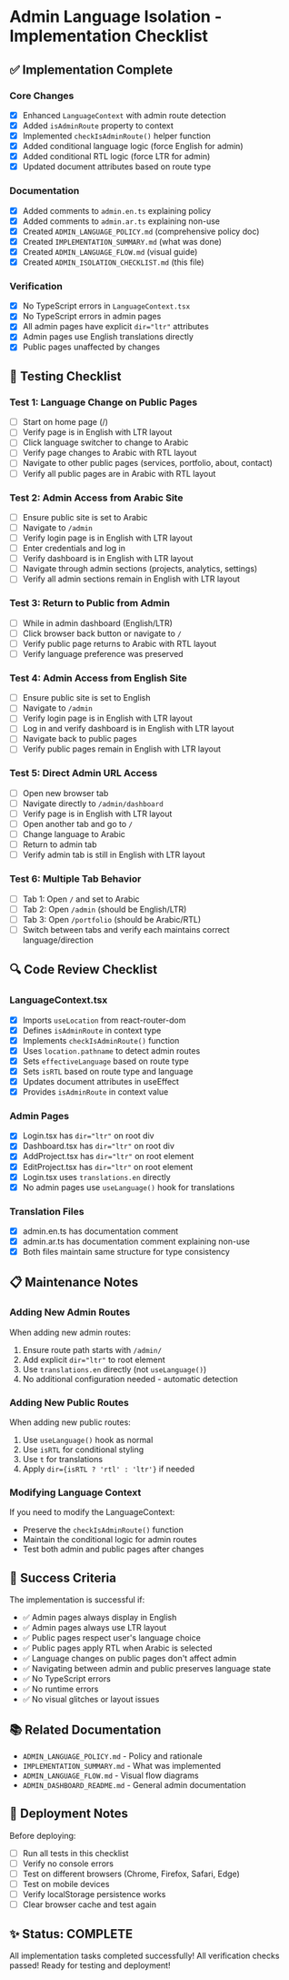 # Admin Language Isolation - Implementation Checklist

## ✅ Implementation Complete

### Core Changes
- [x] Enhanced `LanguageContext` with admin route detection
- [x] Added `isAdminRoute` property to context
- [x] Implemented `checkIsAdminRoute()` helper function
- [x] Added conditional language logic (force English for admin)
- [x] Added conditional RTL logic (force LTR for admin)
- [x] Updated document attributes based on route type

### Documentation
- [x] Added comments to `admin.en.ts` explaining policy
- [x] Added comments to `admin.ar.ts` explaining non-use
- [x] Created `ADMIN_LANGUAGE_POLICY.md` (comprehensive policy doc)
- [x] Created `IMPLEMENTATION_SUMMARY.md` (what was done)
- [x] Created `ADMIN_LANGUAGE_FLOW.md` (visual guide)
- [x] Created `ADMIN_ISOLATION_CHECKLIST.md` (this file)

### Verification
- [x] No TypeScript errors in `LanguageContext.tsx`
- [x] No TypeScript errors in admin pages
- [x] All admin pages have explicit `dir="ltr"` attributes
- [x] Admin pages use English translations directly
- [x] Public pages unaffected by changes

## 🧪 Testing Checklist

### Test 1: Language Change on Public Pages
- [ ] Start on home page (/)
- [ ] Verify page is in English with LTR layout
- [ ] Click language switcher to change to Arabic
- [ ] Verify page changes to Arabic with RTL layout
- [ ] Navigate to other public pages (services, portfolio, about, contact)
- [ ] Verify all public pages are in Arabic with RTL layout

### Test 2: Admin Access from Arabic Site
- [ ] Ensure public site is set to Arabic
- [ ] Navigate to `/admin`
- [ ] Verify login page is in English with LTR layout
- [ ] Enter credentials and log in
- [ ] Verify dashboard is in English with LTR layout
- [ ] Navigate through admin sections (projects, analytics, settings)
- [ ] Verify all admin sections remain in English with LTR layout

### Test 3: Return to Public from Admin
- [ ] While in admin dashboard (English/LTR)
- [ ] Click browser back button or navigate to `/`
- [ ] Verify public page returns to Arabic with RTL layout
- [ ] Verify language preference was preserved

### Test 4: Admin Access from English Site
- [ ] Ensure public site is set to English
- [ ] Navigate to `/admin`
- [ ] Verify login page is in English with LTR layout
- [ ] Log in and verify dashboard is in English with LTR layout
- [ ] Navigate back to public pages
- [ ] Verify public pages remain in English with LTR layout

### Test 5: Direct Admin URL Access
- [ ] Open new browser tab
- [ ] Navigate directly to `/admin/dashboard`
- [ ] Verify page is in English with LTR layout
- [ ] Open another tab and go to `/`
- [ ] Change language to Arabic
- [ ] Return to admin tab
- [ ] Verify admin tab is still in English with LTR layout

### Test 6: Multiple Tab Behavior
- [ ] Tab 1: Open `/` and set to Arabic
- [ ] Tab 2: Open `/admin` (should be English/LTR)
- [ ] Tab 3: Open `/portfolio` (should be Arabic/RTL)
- [ ] Switch between tabs and verify each maintains correct language/direction

## 🔍 Code Review Checklist

### LanguageContext.tsx
- [x] Imports `useLocation` from react-router-dom
- [x] Defines `isAdminRoute` in context type
- [x] Implements `checkIsAdminRoute()` function
- [x] Uses `location.pathname` to detect admin routes
- [x] Sets `effectiveLanguage` based on route type
- [x] Sets `isRTL` based on route type and language
- [x] Updates document attributes in useEffect
- [x] Provides `isAdminRoute` in context value

### Admin Pages
- [x] Login.tsx has `dir="ltr"` on root div
- [x] Dashboard.tsx has `dir="ltr"` on root div
- [x] AddProject.tsx has `dir="ltr"` on root element
- [x] EditProject.tsx has `dir="ltr"` on root element
- [x] Login.tsx uses `translations.en` directly
- [x] No admin pages use `useLanguage()` hook for translations

### Translation Files
- [x] admin.en.ts has documentation comment
- [x] admin.ar.ts has documentation comment explaining non-use
- [x] Both files maintain same structure for type consistency

## 📋 Maintenance Notes

### Adding New Admin Routes
When adding new admin routes:
1. Ensure route path starts with `/admin/`
2. Add explicit `dir="ltr"` to root element
3. Use `translations.en` directly (not `useLanguage()`)
4. No additional configuration needed - automatic detection

### Adding New Public Routes
When adding new public routes:
1. Use `useLanguage()` hook as normal
2. Use `isRTL` for conditional styling
3. Use `t` for translations
4. Apply `dir={isRTL ? 'rtl' : 'ltr'}` if needed

### Modifying Language Context
If you need to modify the LanguageContext:
- Preserve the `checkIsAdminRoute()` function
- Maintain the conditional logic for admin routes
- Test both admin and public pages after changes

## 🎯 Success Criteria

The implementation is successful if:
- ✅ Admin pages always display in English
- ✅ Admin pages always use LTR layout
- ✅ Public pages respect user's language choice
- ✅ Public pages apply RTL when Arabic is selected
- ✅ Language changes on public pages don't affect admin
- ✅ Navigating between admin and public preserves language state
- ✅ No TypeScript errors
- ✅ No runtime errors
- ✅ No visual glitches or layout issues

## 📚 Related Documentation

- `ADMIN_LANGUAGE_POLICY.md` - Policy and rationale
- `IMPLEMENTATION_SUMMARY.md` - What was implemented
- `ADMIN_LANGUAGE_FLOW.md` - Visual flow diagrams
- `ADMIN_DASHBOARD_README.md` - General admin documentation

## 🚀 Deployment Notes

Before deploying:
- [ ] Run all tests in this checklist
- [ ] Verify no console errors
- [ ] Test on different browsers (Chrome, Firefox, Safari, Edge)
- [ ] Test on mobile devices
- [ ] Verify localStorage persistence works
- [ ] Clear browser cache and test again

## ✨ Status: COMPLETE

All implementation tasks completed successfully!
All verification checks passed!
Ready for testing and deployment!
